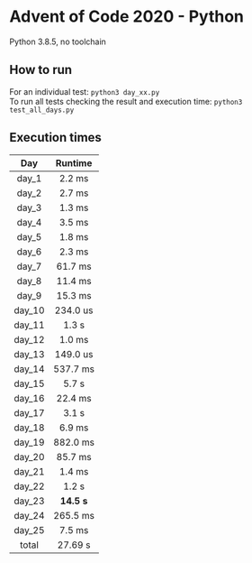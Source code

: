 # Advent of Code 2020 - Python

Python 3.8.5, no toolchain

## How to run
For an individual test: `python3 day_xx.py`  
To run all tests checking the result and execution time: `python3 test_all_days.py`

## Execution times

| Day     | Runtime      |
| :-----: | :----------: |
| day_1   |   2.2 ms     | 
| day_2   |   2.7 ms     | 
| day_3   |   1.3 ms     | 
| day_4   |   3.5 ms     | 
| day_5   |   1.8 ms     | 
| day_6   |   2.3 ms     | 
| day_7   |  61.7 ms     | 
| day_8   |  11.4 ms     | 
| day_9   |  15.3 ms     | 
| day_10  | 234.0 us     | 
| day_11  |   1.3 s      |
| day_12  |   1.0 ms     | 
| day_13  | 149.0 us     | 
| day_14  | 537.7 ms     | 
| day_15  |   5.7 s      |
| day_16  |  22.4 ms     | 
| day_17  |   3.1 s      |
| day_18  |   6.9 ms     | 
| day_19  | 882.0 ms     | 
| day_20  |  85.7 ms     | 
| day_21  |   1.4 ms     | 
| day_22  |   1.2 s      |
| day_23  |  **14.5 s**  |
| day_24  | 265.5 ms     | 
| day_25  |   7.5 ms     | 
| total   |  27.69 s     |